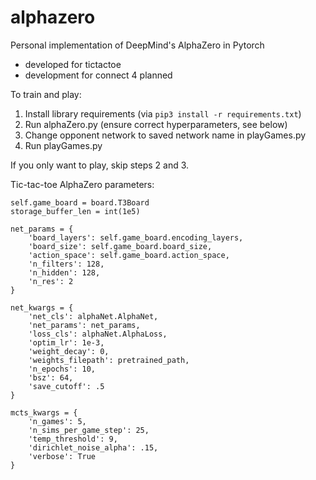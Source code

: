 # alphazero
Personal implementation of DeepMind's AlphaZero in Pytorch

- developed for tictactoe
- development for connect 4 planned

To train and play:
1) Install library requirements (via `pip3 install -r requirements.txt`)
2) Run alphaZero.py (ensure correct hyperparameters, see below)
3) Change opponent network to saved network name in playGames.py
4) Run playGames.py

If you only want to play, skip steps 2 and 3.

Tic-tac-toe AlphaZero parameters:
```
self.game_board = board.T3Board
storage_buffer_len = int(1e5)

net_params = {
    'board_layers': self.game_board.encoding_layers,
    'board_size': self.game_board.board_size,
    'action_space': self.game_board.action_space,
    'n_filters': 128,
    'n_hidden': 128,
    'n_res': 2
}

net_kwargs = {
    'net_cls': alphaNet.AlphaNet, 
    'net_params': net_params, 
    'loss_cls': alphaNet.AlphaLoss, 
    'optim_lr': 1e-3,
    'weight_decay': 0,
    'weights_filepath': pretrained_path,
    'n_epochs': 10,
    'bsz': 64,
    'save_cutoff': .5
}

mcts_kwargs = {
    'n_games': 5,
    'n_sims_per_game_step': 25,
    'temp_threshold': 9,
    'dirichlet_noise_alpha': .15,
    'verbose': True
}
```